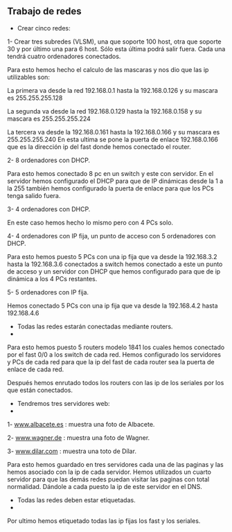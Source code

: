 ## Trabajo de redes ##
- Crear cinco redes:  

1- Crear tres subredes (VLSM), una que soporte 100 host, otra que soporte 30 y por último una para 6 host. Sólo esta última podrá salir fuera. Cada una tendrá cuatro ordenadores conectados.

Para esto hemos hecho el calculo de las mascaras y nos dio que las ip utilizables son: 
	
La primera va desde la red 192.168.0.1 hasta la 192.168.0.126 y su mascara es 255.255.255.128

La segunda va desde la red 192.168.0.129 hasta la 192.168.0.158 y su mascara es 255.255.255.224

La tercera va desde la 192.168.0.161 hasta la 192.168.0.166 y su mascara es 255.255.255.240 En esta ultima se pone la puerta de enlace 192.168.0.166 que es la dirección ip del fast donde hemos conectado el router.

2- 8 ordenadores con DHCP.

Para esto hemos conectado 8 pc en un switch y este con servidor. En el servidor hemos configurado el DHCP para que de IP dinámicas desde la 1 a la 255 también hemos configurado la puerta de enlace para que los PCs tenga salido fuera.

3- 4 ordenadores con DHCP.

En este caso hemos hecho lo mismo pero con 4 PCs solo.

4- 4 ordenadores con IP fija, un punto de acceso con 5 ordenadores con DHCP.

Para esto hemos puesto 5 PCs con una ip fija que va desde la 192.168.3.2 hasta la 192.168.3.6 conectados a switch hemos conectado a este un punto de acceso y un servidor con DHCP que hemos configurado para que de ip dinámica a los 4 PCs restantes.

5- 5 ordenadores con IP fija.

Hemos conectado 5 PCs con una ip fija que va desde la 192.168.4.2 hasta 192.168.4.6

- Todas las redes estarán conectadas mediante routers.
-

Para esto hemos puesto 5 routers modelo 1841 los cuales hemos conectado por el fast 0/0 a los switch de cada red. Hemos configurado los servidores y PCs de cada red para que la ip del fast de cada router sea la puerta de enlace de cada red.

Después hemos enrutado todos los routers con las ip de los seriales por los que están conectados.

- Tendremos tres servidores web:
-

1- www.albacete.es : muestra una foto de Albacete.

2- www.wagner.de : muestra una foto de Wagner.

3- www.dilar.com : muestra una toto de Dílar.

Para esto hemos guardado en tres servidores cada una de las paginas y las hemos asociado con la ip de cada servidor. Hemos utilizados un cuarto servidor para que las demás redes puedan visitar las paginas con total normalidad. Dándole a cada puesto la ip de este servidor en el DNS.

- Todas las redes deben estar etiquetadas.
-

Por ultimo hemos etiquetado todas las ip fijas los fast y los seriales.
